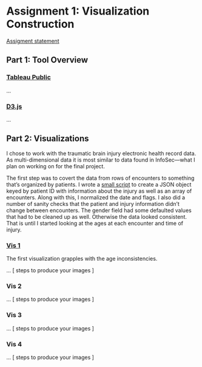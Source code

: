 # Assignment 1: Visualization Construction

[Assigment statement](https://sites.google.com/a/umbc.edu/datavisualization/assignments/asgn1) 

## Part 1: Tool Overview

### [Tableau Public](https://public.tableau.com/s/)

...

### [D3.js](https://d3js.org/)

...

## Part 2: Visualizations

I chose to work with the traumatic brain injury electronic health record data.
As multi-dimensional data it is most similar to data found in InfoSec—what I
plan on working on for the final project.

The first step was to covert the data from rows of encounters to something
that’s organized by patients. I wrote a [small script](data/to-json) to create
a JSON object keyed by patient ID with information about the injury as well as
an array of encounters. Along with this, I normalized the date and flags. I also
did a number of sanity checks that the patient and injury information didn’t
change between encounters. The gender field had some defaulted values that had
to be cleaned up as well. Otherwise the data looked consistent. That is until
I started looking at the ages at each encounter and time of injury.

### [Vis 1](https://bl.ocks.org/esturcke/510d67c32b5949e55aaee750a6534113)

The first visualization grapples with the age inconsistencies.

... [ steps to produce your images ]

### Vis 2

... [ steps to produce your images ]

### Vis 3

... [ steps to produce your images ]

### Vis 4

... [ steps to produce your images ]
